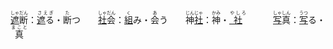 <ruby><ins>遮</ins>断<rt>しゃだん</rt></ruby>：<ruby><ins>遮</ins>る<rt>さえぎ　</rt></ruby>・<ruby>断<rt>た</rt>つ</ruby>　　<ruby><ins>社</ins>会<rt>しゃだん</rt></ruby>：<ruby><ins>組</ins><rt>く</rt>み</ruby>・<ruby>会<rt>あ</rt>う</ruby>　　<ruby>神<ins>社</ins><rt>じんじゃ</rt></ruby>：<ruby>神<rt>かみ</rt></ruby>・<ruby><ins>社</ins>　<rt>やしろ</rt></ruby>　　<ruby><ins>写</ins>真<rt>しゃしん</rt></ruby>：<ruby><ins>写</ins><rt>うつ</rt>る</ruby>・<ruby>真　<rt>まこと　</rt></ruby>
